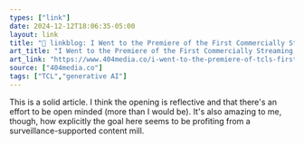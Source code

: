 ```yaml
---
types: ["link"]
date: 2024-12-12T18:06:35-05:00
layout: link
title: "🔗 linkblog: I Went to the Premiere of the First Commercially Streaming AI-Generated Movies'"
art_title: "I Went to the Premiere of the First Commercially Streaming AI-Generated Movies"
art_link: "https://www.404media.co/i-went-to-the-premiere-of-tcls-first-commercially-streaming-ai-movies/"
source: ["404media.co"]
tags: ["TCL","generative AI"]
---
```

This is a solid article. I think the opening is reflective and that there's an effort to be open minded (more than I would be). It's also amazing to me, though, how explicitly the goal here seems to be profiting from a surveillance-supported content mill.
